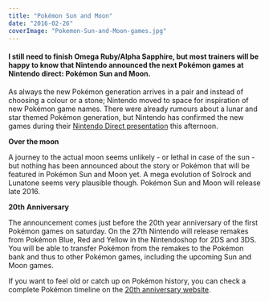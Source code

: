 ```yaml
---
title: "Pokémon Sun and Moon"
date: "2016-02-26"
coverImage: "Pokemon-Sun-and-Moon-games.jpg"
---
```


#### I still need to finish Omega Ruby/Alpha Sapphire, but most trainers will be happy to know that Nintendo announced the next Pokémon games at Nintendo direct: Pokémon Sun and Moon.

As always the new Pokémon generation arrives in a pair and instead of choosing a colour or a stone; Nintendo moved to space for inspiration of new Pokémon game names. There were already rumours about a lunar and star themed Pokémon generation, but Nintendo has confirmed the new games during their [Nintendo Direct presentation](https://www.nintendo.nl/Divers/Nintendo-Direct/Laatste-Nintendo-Direct/Nintendo-Direct-698557.html) this afternoon.

**Over the moon**

A journey to the actual moon seems unlikely - or lethal in case of the sun - but nothing has been announced about the story or Pokémon that will be featured in Pokémon Sun and Moon yet. A mega evolution of Solrock and Lunatone seems very plausible though. Pokémon Sun and Moon will release late 2016.

**20th** **Anniversary**

The announcement comes just before the 20th year anniversary of the first Pokémon games on saturday. On the 27th Nintendo will release remakes from Pokémon Blue, Red and Yellow in the Nintendoshop for 2DS and 3DS. You will be able to transfer Pokémon from the remakes to the Pokémon bank and thus to other Pokémon games, including the upcoming Sun and Moon games.

If you want to feel old or catch up on Pokémon history, you can check a complete Pokémon timeline on the [20th anniversary website](http://www.pokemon20.com/en-us/).
